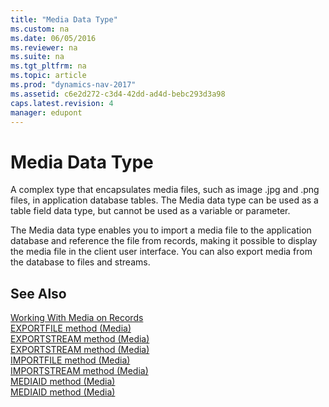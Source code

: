 ```yaml
---
title: "Media Data Type"
ms.custom: na
ms.date: 06/05/2016
ms.reviewer: na
ms.suite: na
ms.tgt_pltfrm: na
ms.topic: article
ms.prod: "dynamics-nav-2017"
ms.assetid: c6e2d272-c3d4-42dd-ad4d-bebc293d3a98
caps.latest.revision: 4
manager: edupont
---
```

# Media Data Type
A complex type that encapsulates media files, such as image .jpg and .png files, in application database tables. The Media data type can be used as a table field data type, but cannot be used as a variable or parameter.  

 The Media data type enables you to import a media file to the application database and reference the file from records, making it possible to display the media file in the client user interface. You can also export media from the database to files and streams. 

## See Also  
 [Working With Media on Records](Working-With-Media-on-Records.md)  
 [EXPORTFILE method \(Media\)](../methods/devenv-EXPORTFILE-method-Media.md)   
 [EXPORTSTREAM method \(Media\)](../methods/devenv-EXPORTSTREAM-method-Media.md)   
 [EXPORTSTREAM method \(Media\)](../methods/devenv-EXPORTSTREAM-method-Media.md)   
 [IMPORTFILE method \(Media\)](../methods/devenv-IMPORTFILE-method-Media.md)   
 [IMPORTSTREAM method \(Media\)](../methods/devenv-IMPORTSTREAM-method-Media.md)   
 [MEDIAID method \(Media\)](../methods/devenv-MEDIAID-method-Media.md)   
 [MEDIAID method \(Media\)](../methods/devenv-MEDIAID-method-Media.md)
